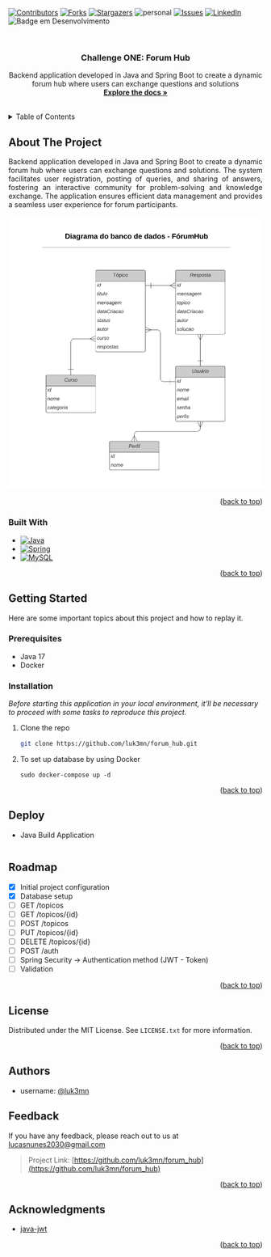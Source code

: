 <!--<a name="forum_hub">
    <img src="https://raw.githubusercontent.com/luk3mn/luk3mn/main/soft_cover.png" width="1480">
</a>-->

[![Contributors][contributors-shield]][contributors-url]
[![Forks][forks-shield]][forks-url]
[![Stargazers][stars-shield]][stars-url]
![personal][personal-shield]
[![Issues][issues-shield]][issues-url]
[![LinkedIn][linkedin-shield]][linkedin-url]
![Badge em Desenvolvimento](https://img.shields.io/static/v1?label=STATUS&message=Progressing&color=GREEN&style=for-the-badge)

<!-- ![image](soft%20(1).png) -->



<!-- PROJECT LOGO -->
<br />
<div align="center">

  <h3 align="center">Challenge ONE: Forum Hub</h3>

  <p align="center">
    Backend application developed in Java and Spring Boot to create a dynamic forum hub where users can exchange questions and solutions
    <br />
    <a href="https://github.com/luk3mn/forum_hub/README.md"><strong>Explore the docs »</strong></a>
    <br />
    <br />
  </p>
</div>



<!-- TABLE OF CONTENTS -->
<details>
  <summary>Table of Contents</summary>
  <ol>
    <li>
      <a href="#about-the-project">About The Project</a>
      <ul>
        <li><a href="#built-with">Built With</a></li>
      </ul>
    </li>
    <li>
      <a href="#getting-started">Getting Started</a>
      <ul>
        <li><a href="#prerequisites">Prerequisites</a></li>
        <li><a href="#installation">Installation</a></li>
      </ul>
    </li>
    <li><a href="#usage">Usage</a></li>
    <!-- <li><a href="#deploy">Deploy</a></li> -->
    <li><a href="#roadmap">Roadmap</a></li>
    <li><a href="#license">License</a></li>
    <li><a href="#authors">Authors</a></li>
    <li><a href="#feedback">Feedback</a></li>
    <li><a href="#acknowledgments">Acknowledgments</a></li>
  </ol>
</details>



<!-- ABOUT THE PROJECT -->
## About The Project
<!-- IMAGE (OPCIONAL) -->

<p align="justify">
Backend application developed in Java and Spring Boot to create a dynamic forum hub where users can exchange questions and solutions. The system facilitates user registration, posting of queries, and sharing of answers, fostering an interactive community for problem-solving and knowledge exchange. The application ensures efficient data management and provides a seamless user experience for forum participants.
</p> 

<div align="center">
    <img width=1000 src="assets/diagram_db.png" alt="diagram"/>
</div>

<p align="right">(<a href="#forum_hub">back to top</a>)</p>

### Built With

* [![Java][Java]][Java-url]
* [![Spring][Spring]][Spring-url]
* [![MySQL][MySQL]][MySQL-url]

<p align="right">(<a href="#forum_hub">back to top</a>)</p>



<!-- GETTING STARTED -->
## Getting Started

Here are some important topics about this project and how to replay it.

### Prerequisites

* Java 17
* Docker

### Installation

_Before starting this application in your local environment, it'll be necessary to proceed with some tasks to reproduce this project._

1. Clone the repo
   ```sh
   git clone https://github.com/luk3mn/forum_hub.git
   ```
2. To set up database by using Docker
   ```shell
   sudo docker-compose up -d
   ```

<p align="right">(<a href="#forum_hub">back to top</a>)</p>



<!-- USAGE EXAMPLES -->
<!-- ## Usage -->

<!-- Deploy -->
## Deploy
- Java Build Application
```shell

```


<!-- ROADMAP -->
## Roadmap
- [x] Initial project configuration
- [x] Database setup
- [ ] GET /topicos
- [ ] GET /topicos/{id}
- [ ] POST /topicos
- [ ] PUT /topicos/{id}
- [ ] DELETE /topicos/{id}
- [ ] POST /auth
- [ ] Spring Security -> Authentication method (JWT - Token)
- [ ] Validation

<p align="right">(<a href="#forum_hub">back to top</a>)</p>



<!-- LICENSE -->
## License

Distributed under the MIT License. See `LICENSE.txt` for more information.

<p align="right">(<a href="#forum_hub">back to top</a>)</p>



## Authors

- username: [@luk3mn](https://www.github.com/luk3mn)

## Feedback

If you have any feedback, please reach out to us at lucasnunes2030@gmail.com

> Project Link: [https://github.com/luk3mn/forum_hub](https://github.com/luk3mn/forum_hub)

<p align="right">(<a href="#forum_hub">back to top</a>)</p>


<!-- ACKNOWLEDGMENTS -->
## Acknowledgments

* [java-jwt](https://github.com/auth0/java-jwt)

<p align="right">(<a href="#forum_hub">back to top</a>)</p>



<!-- MARKDOWN LINKS & IMAGES -->
<!-- https://www.markdownguide.org/basic-syntax/#reference-style-links -->
[contributors-shield]: https://img.shields.io/github/contributors/luk3mn/forum_hub.svg?style=for-the-badge
[contributors-url]: https://github.com/luk3mn/forum_hub/graphs/contributors
[issues-shield]: https://img.shields.io/github/issues/luk3mn/forum_hub.svg?style=for-the-badge
[issues-url]: https://github.com/luk3mn/forum_hub/issues
[forks-shield]: https://img.shields.io/github/forks/luk3mn/forum_hub.svg?style=for-the-badge
[forks-url]: https://github.com/luk3mn/forum_hub/network/members
[stars-shield]: https://img.shields.io/github/stars/luk3mn/forum_hub.svg?style=for-the-badge
[stars-url]: https://github.com/luk3mn/forum_hub/stargazers
[license-shield]: https://img.shields.io/github/license/othneildrew/Best-README-Template.svg?style=for-the-badge
[license-url]: https://github.com/luk3mn/forum_hub/blob/master/LICENSE
[linkedin-shield]: https://img.shields.io/badge/-LinkedIn-black.svg?style=for-the-badge&logo=linkedin&colorB=555
[linkedin-url]: https://www.linkedin.com/in/lucasmaues/
[personal-shield]: https://img.shields.io/static/v1?label=Oracle_one&message=Alura&color=2e3643&style=for-the-badge&colorB=555

<!-- Stack Shields -->
[Java]: https://img.shields.io/badge/Java-E02027?style=for-the-badge&logo=java&logoColor=ffffff
[Java-url]: https://www.java.com/en/
[Spring]: https://img.shields.io/badge/SrpingBoot-6DB33F?style=for-the-badge&logo=springboot&logoColor=ffffff
[Spring-url]: https://spring.io/projects/spring-boot
[MySQL]: https://img.shields.io/badge/MySQL-00758f?style=for-the-badge&logo=mysql&logoColor=ffffff
[MySQL-url]: https://dev.mysql.com/doc/
